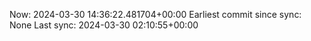 Now: 2024-03-30 14:36:22.481704+00:00 Earliest commit since sync: None Last sync: 2024-03-30 02:10:55+00:00
